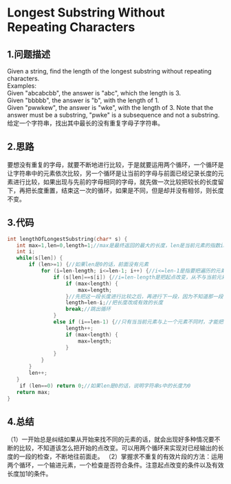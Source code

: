 Longest Substring Without Repeating Characters
============

1.问题描述
-----

Given a string, find the length of the longest substring without repeating characters.<br>
Examples:<br>
Given "abcabcbb", the answer is "abc", which the length is 3.<br>
Given "bbbbb", the answer is "b", with the length of 1.<br>
Given "pwwkew", the answer is "wke", with the length of 3. Note that the answer must be a substring, "pwke" is a subsequence and not a substring.<br>
给定一个字符串，找出其中最长的没有重复字母子字符串。<br>

2.思路
----

要想没有重复的字母，就要不断地进行比较，于是就要运用两个循环，一个循环是让字符串中的元素依次比较，另一个循环是让当前的字母与前面已经记录长度的元素进行比较，如果出现与先前的字母相同的字母，就先做一次比较把较长的长度留下，再把长度重置，结束这一次的循环，如果是不同，但是却并没有相邻，则长度不变。<br>

3.代码
-----

```c
int lengthOfLongestSubstring(char* s) {
   int max=1,len=0,length=1;//max是最终返回的最大的长度，len是当前元素的指数index，length是再遍历过程中出现的长度
   int i;
   while(s[len]) {
       if (len>=1) {//如果len是0的话，前面没有元素
           for (i=len-length; i<=len-1; i++) {//i<=len-1是指要把遍历的元素截到当前元素的前一个进行比较
               if (s[len]==s[i]) {//i=len-length是把起点改变，从不与当前元素相同的元素开始
                   if (max<length) {
                       max=length;
                   }//先把这一段长度进行比较之后，再进行下一段，因为不知道那一段长度最长
                   length=len-i;//把长度改成有效的长度
                   break;//跳出循环
               }
               else if (i==len-1) {//只有当当前元素与上一个元素不同时，才能把长度加1
                   length++;
                   if (max<length) {
                       max=length;
                   }
               }
           }
       }
       len++;
   }
    if (len==0) return 0;//如果len是0的话，说明字符串s中的长度为0
   return max;
}
```

4.总结
----

（1）一开始总是纠结如果从开始来找不同的元素的话，就会出现好多种情况要不断的比较，不知道该怎么把开始的点改变。可以用两个循环来实现对已经输出的长度的一段的检查，不断地往前面走。
（2）掌握求不重复的有效片段的方法：运用两个循环，一个输进元素，一个检查是否符合条件。注意起点改变的条件以及有效长度加1的条件。
